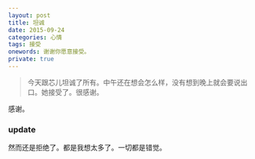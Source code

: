 ```yaml
---
layout: post
title: 坦诚
date: 2015-09-24
categories: 心情 
tags: 接受
onewords: 谢谢你愿意接受。
private: true
---
```

> 今天跟芯儿坦诚了所有。中午还在想会怎么样，没有想到晚上就会要说出口。她接受了。很感谢。

感谢。

### update

然而还是拒绝了。都是我想太多了。一切都是错觉。



